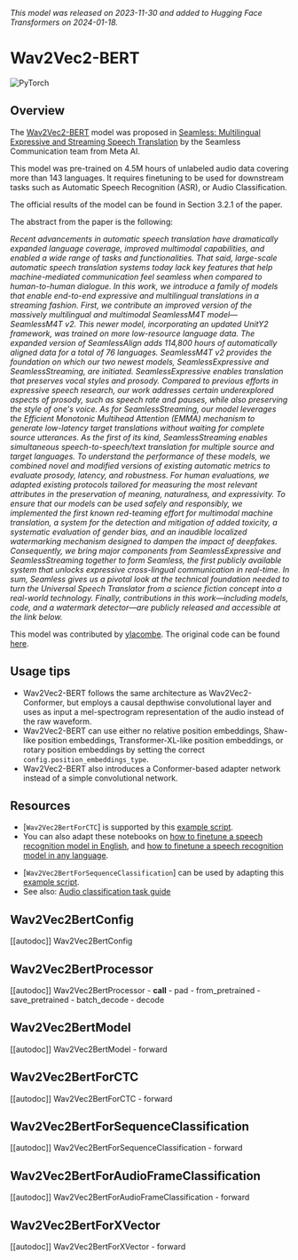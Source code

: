 <!--Copyright 2024 The HuggingFace Team. All rights reserved.

Licensed under the Apache License, Version 2.0 (the "License"); you may not use this file except in compliance with
the License. You may obtain a copy of the License at

http://www.apache.org/licenses/LICENSE-2.0

Unless required by applicable law or agreed to in writing, software distributed under the License is distributed on
an "AS IS" BASIS, WITHOUT WARRANTIES OR CONDITIONS OF ANY KIND, either express or implied. See the License for the
specific language governing permissions and limitations under the License.

⚠️ Note that this file is in Markdown but contain specific syntax for our doc-builder (similar to MDX) that may not be
rendered properly in your Markdown viewer.

-->
*This model was released on 2023-11-30 and added to Hugging Face Transformers on 2024-01-18.*

# Wav2Vec2-BERT

<div class="flex flex-wrap space-x-1">
<img alt="PyTorch" src="https://img.shields.io/badge/PyTorch-DE3412?style=flat&logo=pytorch&logoColor=white">
</div>

## Overview

The [Wav2Vec2-BERT](https://huggingface.co/papers/2312.05187) model was proposed in [Seamless: Multilingual Expressive and Streaming Speech Translation](https://ai.meta.com/research/publications/seamless-multilingual-expressive-and-streaming-speech-translation/) by the Seamless Communication team from Meta AI.

This model was pre-trained on 4.5M hours of unlabeled audio data covering more than 143 languages. It requires finetuning to be used for downstream tasks such as Automatic Speech Recognition (ASR), or Audio Classification.

The official results of the model can be found in Section 3.2.1 of the paper.

The abstract from the paper is the following:

*Recent advancements in automatic speech translation have dramatically expanded language coverage, improved multimodal capabilities, and enabled a wide range of tasks and functionalities. That said, large-scale automatic speech translation systems today lack key features that help machine-mediated communication feel seamless when compared to human-to-human dialogue. In this work, we introduce a family of models that enable end-to-end expressive and multilingual translations in a streaming fashion. First, we contribute an improved version of the massively multilingual and multimodal SeamlessM4T model—SeamlessM4T v2. This newer model, incorporating an updated UnitY2 framework, was trained on more low-resource language data. The expanded version of SeamlessAlign adds 114,800 hours of automatically aligned data for a total of 76 languages. SeamlessM4T v2 provides the foundation on which our two newest models, SeamlessExpressive and SeamlessStreaming, are initiated. SeamlessExpressive enables translation that preserves vocal styles and prosody. Compared to previous efforts in expressive speech research, our work addresses certain underexplored aspects of prosody, such as speech rate and pauses, while also preserving the style of one's voice. As for SeamlessStreaming, our model leverages the Efficient Monotonic Multihead Attention (EMMA) mechanism to generate low-latency target translations without waiting for complete source utterances. As the first of its kind, SeamlessStreaming enables simultaneous speech-to-speech/text translation for multiple source and target languages. To understand the performance of these models, we combined novel and modified versions of existing automatic metrics to evaluate prosody, latency, and robustness. For human evaluations, we adapted existing protocols tailored for measuring the most relevant attributes in the preservation of meaning, naturalness, and expressivity. To ensure that our models can be used safely and responsibly, we implemented the first known red-teaming effort for multimodal machine translation, a system for the detection and mitigation of added toxicity, a systematic evaluation of gender bias, and an inaudible localized watermarking mechanism designed to dampen the impact of deepfakes. Consequently, we bring major components from SeamlessExpressive and SeamlessStreaming together to form Seamless, the first publicly available system that unlocks expressive cross-lingual communication in real-time. In sum, Seamless gives us a pivotal look at the technical foundation needed to turn the Universal Speech Translator from a science fiction concept into a real-world technology. Finally, contributions in this work—including models, code, and a watermark detector—are publicly released and accessible at the link below.*

This model was contributed by [ylacombe](https://huggingface.co/ylacombe). The original code can be found [here](https://github.com/facebookresearch/seamless_communication).

## Usage tips

- Wav2Vec2-BERT follows the same architecture as Wav2Vec2-Conformer, but employs a causal depthwise convolutional layer and uses as input a mel-spectrogram representation of the audio instead of the raw waveform.
- Wav2Vec2-BERT can use either no relative position embeddings, Shaw-like position embeddings, Transformer-XL-like position embeddings, or
  rotary position embeddings by setting the correct `config.position_embeddings_type`.
- Wav2Vec2-BERT also introduces a Conformer-based adapter network instead of a simple convolutional network.

## Resources

<PipelineTag pipeline="automatic-speech-recognition"/>

- [`Wav2Vec2BertForCTC`] is supported by this [example script](https://github.com/huggingface/transformers/tree/main/examples/pytorch/speech-recognition).
- You can also adapt these notebooks on [how to finetune a speech recognition model in English](https://colab.research.google.com/github/huggingface/notebooks/blob/main/examples/speech_recognition.ipynb), and [how to finetune a speech recognition model in any language](https://colab.research.google.com/github/huggingface/notebooks/blob/main/examples/multi_lingual_speech_recognition.ipynb).

<PipelineTag pipeline="audio-classification"/>

- [`Wav2Vec2BertForSequenceClassification`] can be used by adapting this [example script](https://github.com/huggingface/transformers/tree/main/examples/pytorch/audio-classification).
- See also: [Audio classification task guide](../tasks/audio_classification)

## Wav2Vec2BertConfig

[[autodoc]] Wav2Vec2BertConfig

## Wav2Vec2BertProcessor

[[autodoc]] Wav2Vec2BertProcessor
    - __call__
    - pad
    - from_pretrained
    - save_pretrained
    - batch_decode
    - decode

## Wav2Vec2BertModel

[[autodoc]] Wav2Vec2BertModel
    - forward

## Wav2Vec2BertForCTC

[[autodoc]] Wav2Vec2BertForCTC
    - forward

## Wav2Vec2BertForSequenceClassification

[[autodoc]] Wav2Vec2BertForSequenceClassification
    - forward

## Wav2Vec2BertForAudioFrameClassification

[[autodoc]] Wav2Vec2BertForAudioFrameClassification
    - forward

## Wav2Vec2BertForXVector

[[autodoc]] Wav2Vec2BertForXVector
    - forward

